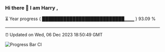 ### Hi there 👋 I am Harry , 

⏳ Year progress { ███████████████████████████▁▁▁ } 93.09 %

---

⏰ Updated on Wed, 06 Dec 2023 18:50:49 GMT

![Progress Bar CI](https://github.com/duykhang68/duykhang68/workflows/Progress%20Bar%20CI/badge.svg)
